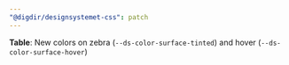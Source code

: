 ```yaml
---
"@digdir/designsystemet-css": patch
---
```


**Table**: New colors on zebra (`--ds-color-surface-tinted`) and hover (`--ds-color-surface-hover`)
